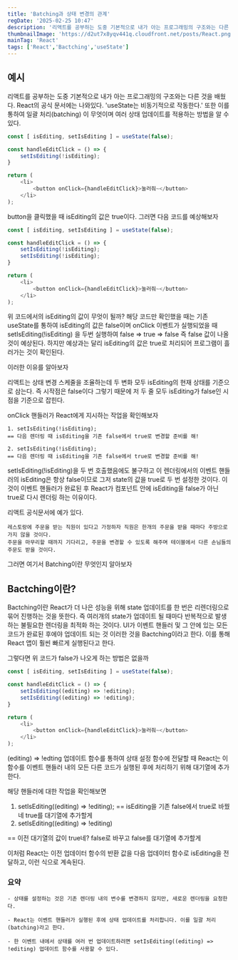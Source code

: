 ```yaml
---
title: 'Batching과 상태 변경의 관계'
regDate: '2025-02-25 10:47'
description: '리액트를 공부하는 도중 기본적으로 내가 아는 프로그래밍의 구조와는 다른 것을 배웠다. React의 공식 문서에는 나와있다. useState는 비동기적으로 작동한다. 또한 이를 통하여 일괄 처리(batching) 이 무엇이며 여러 상태 업데이트를 적용하는 방법을 알 수 있다. 이를 통해 Batching과 상태 변경의 관계에 대해 알아보자'
thumbnailImage: 'https://d2ut7x8yqv441q.cloudfront.net/posts/React.png'
mainTag: 'React'
tags: ['React','Bactching','useState']
---
```


## 예시
리액트를 공부하는 도중 기본적으로 내가 아는 프로그래밍의 구조와는 다른 것을 배웠다. React의 공식 문서에는 나와있다. 'useState는 비동기적으로 작동한다.' 또한 이를 통하여 일괄 처리(batching) 이 무엇이며 여러 상태 업데이트를 적용하는 방법을 알 수 있다.

```js
const [ isEditing, setIsEditing ] = useState(false);

const handleEditClick = () => {
    setIsEditing(!isEditing);
}

return (
    <li>
        <button onClick={handleEditClick}>눌러줘~</button>
    </li>
);
```

button을 클릭했을 때 isEditing의 값은 true이다.
그러면 다음 코드를 예상해보자

```js
const [ isEditing, setIsEditing ] = useState(false);

const handleEditClick = () => {
    setIsEditing(!isEditing);
    setIsEditing(!isEditing);
}

return (
    <li>
        <button onClick={handleEditClick}>눌러줘~</button>
    </li>
);
```

위 코드에서의 isEditing의 값이 무엇이 될까?
해당 코드만 확인했을 때는 기존 useState를 통하여 isEditing의 값은 false이며 onClick 이벤트가 실행되었을 때  setIsEditing(!isEditing) 을 두번 실행하여
false => true => false 즉 false 값이 나올 것이 예상된다.
하지만 예상과는 달리 isEditing의 값은 true로 처리되어 프로그램이 흘러가는 것이 확인된다.

이러한 이유를 알아보자  
  

리액트는 상태 변경 스케줄을 조율하는데 두 변화 모두 isEditing의 현재 상태를 기준으로 삼는다. 즉 시작점은 false이다 그렇기 때문에 저 두 줄 모두 isEditing가 false인 시점을 기준으로 잡힌다. 

onClick 핸들러가 React에게 지시하는 작업을 확인해보자
```
1. setIsEditing(!isEditing);
== 다음 렌더링 때 isEditing을 기존 false에서 true로 변경할 준비를 해!

2. setIsEditing(!isEditing);
== 다음 렌더링 때 isEditing을 기존 false에서 true로 변경할 준비를 해!
```

setIsEditing(!isEditing)을 두 번 호출했음에도 불구하고 이 렌더링에서의 이벤트 핸들러의 isEditing은 항상 false이므로 그저 state의 값을 true로 두 번 설정한 것이다. 이것이 이벤트 핸들러가 완료된 후 React가 컴포넌트 안에 isEditing을 false가 아닌 true로 다시 렌더링 하는 이유이다.

리액트 공식문서에 예가 있다.

```
레스토랑에 주문을 받는 직원이 있다고 가정하자 직원은 한개의 주문을 받을 때마다 주방으로 가지 않을 것이다.
주문을 마무리할 때까지 기다리고, 주문을 변경할 수 있도록 해주며 테이블에서 다른 손님들의 주문도 받을 것이다.
```

그러면 여기서 Batching이란 무엇인지 알아보자

## Bactching이란?
Bactching이란 React가 더 나은 성능을 위해 state 업데이트를 한 번은 리렌더링으로 묶어 진행하는 것을 뜻한다.
즉 여러개의 state가 업데이트 될 때마다 반복적으로 발생하는 불필요한 렌더링을 최적화 하는 것이다.
UI가 이벤트 핸들러 및 그 안에 있는 모든 코드가 완료된 후에야 업데이트 되는 것 이러한 것을 Bactching이라고 한다. 이를 통해 React 앱이 훨씬 빠르게 실행된다고 한다.


그렇다면 위 코드가 false가 나오게 하는 방법은 없을까

```js
const [ isEditing, setIsEditing ] = useState(false);

const handleEditClick = () => {
    setIsEditing((editing) => !editing);
    setIsEditing((editing) => !editing);
}

return (
    <li>
        <button onClick={handleEditClick}>눌러줘~</button>
    </li>
);
```

(editing) => !edting 업데이트 함수를 통하여 상태 설정 함수에 전달할 때 React는 이 함수를 이벤트 핸들러 내의 모든 다른 코드가 실행된 후에 처리하기 위해 대기열에 추가한다.

해당 핸들러에 대한 작업을 확인해보면

1. setIsEditing((editing) => !editing);
== isEditing을 기존 false에서 true로 바꿨네 true를 대기열에 추가할게
2. setIsEditing((editing) => !editing)

== 이전 대기열의 값이 true네? false로 바꾸고 false를 대기열에 추가할게

이처럼 React는 이전 업데이터 함수의 반환 값을 다음 업데이터 함수로 isEditing을 전달하고, 이런 식으로 계속된다.

### 요약
```
- 상태를 설정하는 것은 기존 렌더링 내의 변수를 변경하지 않지만, 새로운 렌더링을 요청한다.

- React는 이벤트 핸들러가 실행된 후에 상태 업데이트를 처리합니다. 이를 일괄 처리(batching)라고 한다.

- 한 이벤트 내에서 상태를 여러 번 업데이트하려면 setIsEditing((editing) => !editing) 업데이트 함수를 사용할 수 있다.
```